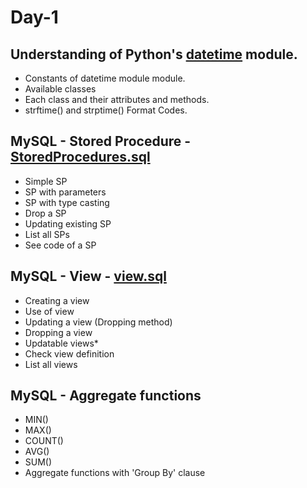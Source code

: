 # Day-1

## Understanding of Python's **[datetime](https://docs.python.org/3/library/datetime.html)** module.

- Constants of datetime module module.
- Available classes
- Each class and their attributes and methods.
- strftime() and strptime() Format Codes.

## MySQL - Stored Procedure - [StoredProcedures.sql](StoredProcedures.sql)

- Simple SP
- SP with parameters
- SP with type casting
- Drop a SP
- Updating existing SP
- List all SPs
- See code of a SP

## MySQL - View - [view.sql](view.sql)

- Creating a view
- Use of view
- Updating a view (Dropping method)
- Dropping a view
- Updatable views\*
- Check view definition
- List all views

## MySQL - Aggregate functions

- MIN()
- MAX()
- COUNT()
- AVG()
- SUM()
- Aggregate functions with 'Group By' clause
